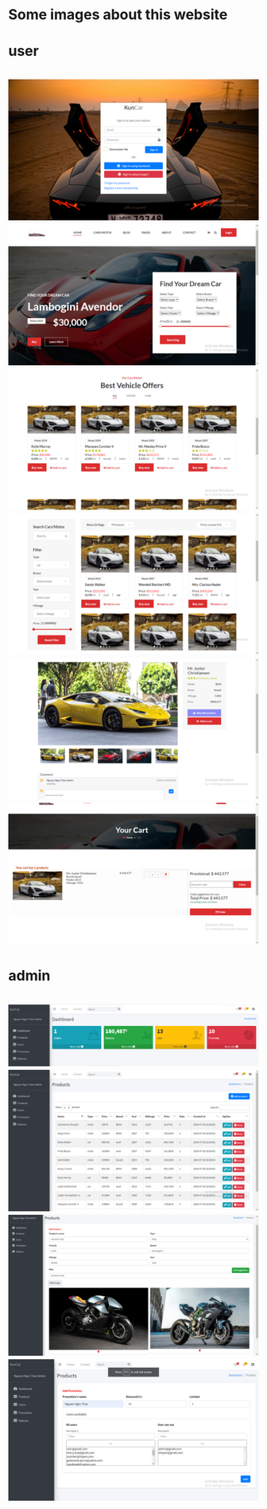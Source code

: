 Some images about this website
=============
user
======
![thumb1](./intro/intro2.png)
![thumb2](./intro/intro1.png)
![thumb3](./intro/intro3.png)
![thumb4](./intro/intro4.png)
![thumb5](./intro/intro5.png)
![thumb6](./intro/intro6.png)
======
admin
======
![thumb7](./intro/admin1.png)
![thumb8](./intro/admin2.png)
![thumb9](./intro/admin3.png)
![thumb10](./intro/admin4.png)
=====
